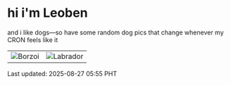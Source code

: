 # hi i'm Leoben

and i like dogs—so have some random dog pics that change whenever my CRON feels like it

|  |  |
|--------|----------|
| ![Borzoi](https://random-dog-vercel.vercel.app/api/random-borzoi?v=1756245314) | ![Labrador](https://random-dog-vercel.vercel.app/api/random-labrador?v=1756245314) |

Last updated: 2025-08-27 05:55 PHT
